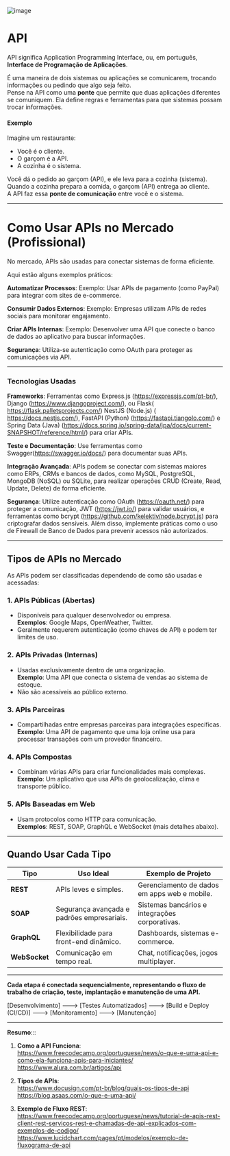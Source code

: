 ![image](https://github.com/user-attachments/assets/db33e083-5239-4ae3-bcfb-e82ac25edefd)

# API

API significa Application Programming Interface, ou, em português, **Interface de Programação de Aplicações**. 

É uma maneira de dois sistemas ou aplicações se comunicarem, trocando informações ou pedindo que algo seja feito.  
Pense na API como uma **ponte** que permite que duas aplicações diferentes se comuniquem. Ela define regras e ferramentas para que sistemas possam trocar informações.

#### **Exemplo**  
Imagine um restaurante:  
- Você é o cliente.  
- O garçom é a API.  
- A cozinha é o sistema.  

Você dá o pedido ao garçom (API), e ele leva para a cozinha (sistema). Quando a cozinha prepara a comida, o garçom (API) entrega ao cliente.  
A API faz essa **ponte de comunicação** entre você e o sistema.

---
 # **Como Usar APIs no Mercado (Profissional)**

No mercado, APIs são usadas para conectar sistemas de forma eficiente. 

Aqui estão alguns exemplos práticos:

**Automatizar Processos**: Exemplo: Usar APIs de pagamento (como PayPal) para integrar com sites de e-commerce.

**Consumir Dados Externos**: Exemplo: Empresas utilizam APIs de redes sociais para monitorar engajamento.

**Criar APIs Internas**: Exemplo: Desenvolver uma API que conecte o banco de dados ao aplicativo para buscar informações.

**Segurança**: Utiliza-se autenticação como OAuth para proteger as comunicações via API.

---
  
 ### **Tecnologias Usadas**

**Frameworks**: Ferramentas como Express.js (https://expressjs.com/pt-br/), Django (https://www.djangoproject.com/), ou Flask( https://flask.palletsprojects.com/) NestJS (Node.js) ( https://docs.nestjs.com/), FastAPI (Python) (https://fastapi.tiangolo.com/) e Spring Data (Java) (https://docs.spring.io/spring-data/jpa/docs/current-SNAPSHOT/reference/html/) para criar APIs.
  
**Teste e Documentação**: Use ferramentas como Swagger(https://swagger.io/docs/) para documentar suas APIs.
  
**Integração Avançada**: APIs podem se conectar com sistemas maiores como ERPs, CRMs e bancos de dados, como MySQL, PostgreSQL, MongoDB (NoSQL) ou SQLite, para realizar operações CRUD (Create, Read, Update, Delete) de forma eficiente.

**Segurança**: Utilize autenticação como OAuth (https://oauth.net/) para proteger a comunicação, JWT (https://jwt.io/) para validar usuários, e ferramentas como bcrypt (https://github.com/kelektiv/node.bcrypt.js) para criptografar dados sensíveis. Além disso, implemente práticas como o uso de Firewall de Banco de Dados para prevenir acessos não autorizados.

---

## **Tipos de APIs no Mercado**
As APIs podem ser classificadas dependendo de como são usadas e acessadas:

### **1. APIs Públicas (Abertas)**  
- Disponíveis para qualquer desenvolvedor ou empresa.  
  **Exemplos**: Google Maps, OpenWeather, Twitter.  
- Geralmente requerem autenticação (como chaves de API) e podem ter limites de uso.

### **2. APIs Privadas (Internas)**  
- Usadas exclusivamente dentro de uma organização.  
  **Exemplo**: Uma API que conecta o sistema de vendas ao sistema de estoque.  
- Não são acessíveis ao público externo.

### **3. APIs Parceiras**  
- Compartilhadas entre empresas parceiras para integrações específicas.  
  **Exemplo**: Uma API de pagamento que uma loja online usa para processar transações com um provedor financeiro.

### **4. APIs Compostas**  
- Combinam várias APIs para criar funcionalidades mais complexas.  
  **Exemplo**: Um aplicativo que usa APIs de geolocalização, clima e transporte público.

### **5. APIs Baseadas em Web**  
- Usam protocolos como HTTP para comunicação.  
  **Exemplos**: REST, SOAP, GraphQL e WebSocket (mais detalhes abaixo).

---
## **Quando Usar Cada Tipo**

| **Tipo**     | **Uso Ideal**                                               | **Exemplo de Projeto**                            |
|--------------|-------------------------------------------------------------|--------------------------------------------------|
| **REST**     | APIs leves e simples.                                        | Gerenciamento de dados em apps web e mobile.     |
| **SOAP**     | Segurança avançada e padrões empresariais.                   | Sistemas bancários e integrações corporativas.   |
| **GraphQL**  | Flexibilidade para front-end dinâmico.                       | Dashboards, sistemas e-commerce.                |
| **WebSocket**| Comunicação em tempo real.                                   | Chat, notificações, jogos multiplayer.          |

---

**Cada etapa é conectada sequencialmente, representando o fluxo de trabalho de criação, teste, implantação e manutenção de uma API.**

[Desenvolvimento] ---> [Testes Automatizados] ---> [Build e Deploy (CI/CD)] ---> [Monitoramento] ---> [Manutenção]

---
**Resumo**:::
1. **Como a API Funciona**:  
https://www.freecodecamp.org/portuguese/news/o-que-e-uma-api-e-como-ela-funciona-apis-para-iniciantes/
https://www.alura.com.br/artigos/api

3. **Tipos de APIs**:  
https://www.docusign.com/pt-br/blog/quais-os-tipos-de-api
https://blog.asaas.com/o-que-e-uma-api/

5. **Exemplo de Fluxo REST**:  
https://www.freecodecamp.org/portuguese/news/tutorial-de-apis-rest-client-rest-servicos-rest-e-chamadas-de-api-explicados-com-exemplos-de-codigo/
https://www.lucidchart.com/pages/pt/modelos/exemplo-de-fluxograma-de-api





